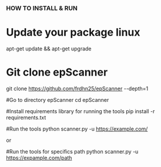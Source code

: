 ### HOW TO INSTALL & RUN ###

# Update your package linux
apt-get update && apt-get upgrade

# Git clone epScanner
git clone https://github.com/frdhn25/epScanner --depth=1

#Go to directory epScanner
cd epScanner

#Install requirements library for running the tools 
pip install -r requirements.txt

#Run the tools 
python scanner.py -u https://example.com/

or

#Run the tools for specifics path
python scanner.py -u https://expample.com/path
